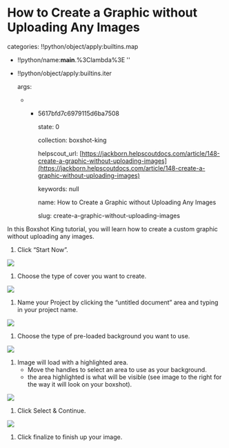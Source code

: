 # How to Create a Graphic without Uploading Any Images

categories: !!python/object/apply:builtins.map

* !!python/name:**main**.%3Clambda%3E ''
* !!python/object/apply:builtins.iter

  args:

  * * 5617bfd7c6979115d6ba7508

      state: 0

      collection: boxshot-king

      helpscout\_url: [https://jackborn.helpscoutdocs.com/article/148-create-a-graphic-without-uploading-images](https://jackborn.helpscoutdocs.com/article/148-create-a-graphic-without-uploading-images)

      keywords: null

      name: How to Create a Graphic without Uploading Any Images

      slug: create-a-graphic-without-uploading-images

In this Boxshot King tutorial, you will learn how to create a custom graphic without uploading any images.

1. Click “Start Now”.

![](http://www.boxshotking.com/wdp/wp-content/uploads/2015/01/bsk-%20startnow2.png)

1. Choose the type of cover you want to create.

![](http://www.boxshotking.com/wdp/wp-content/uploads/2015/01/t_bsk-main-%20choose-product3.png)

1. Name your Project by clicking the “untitled document” area and typing in your project name.

![](http://www.boxshotking.com/wdp/wp-content/uploads/2015/01/t_bsk-name-your-%20project2.png)

1. Choose the type of pre-loaded background you want to use.

![](http://www.boxshotking.com/wdp/wp-content/uploads/2015/01/t_bsk-choose-%20your-background2.png)

1. Image will load with a highlighted area.
   * Move the handles to select an area to use as your background.
   * the area highlighted is what will be visible \(see image to the right for the way it will look on your boxshot\).

![](http://www.boxshotking.com/wdp/wp-content/uploads/2015/01/t_bsk-select-%20background-area2.png)

1. Click Select & Continue.

![](http://www.boxshotking.com/wdp/wp-content/uploads/2015/01/t_bsk-select-%20and-continue2.png)

1. Click finalize to finish up your image.

